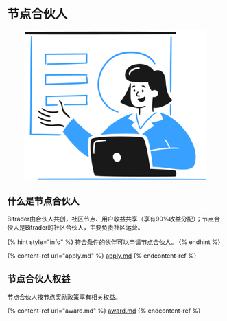 # 节点合伙人

<figure><img src="../.gitbook/assets/Group (1).png" alt=""><figcaption></figcaption></figure>

## 什么是节点合伙人

Bitrader由合伙人共创，社区节点、用户收益共享（享有90%收益分配）；节点合伙人是Bitrader的社区合伙人，主要负责社区运营。

{% hint style="info" %}
符合条件的伙伴可以申请节点合伙人。
{% endhint %}

{% content-ref url="apply.md" %}
[apply.md](apply.md)
{% endcontent-ref %}

## 节点合伙人权益

节点合伙人按节点奖励政策享有相关权益。

{% content-ref url="award.md" %}
[award.md](award.md)
{% endcontent-ref %}
